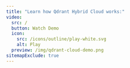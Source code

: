 ```yaml
---
title: "Learn how Qdrant Hybrid Cloud works:"
video:
  src: /
  button: Watch Demo
  icon:
    src: /icons/outline/play-white.svg
    alt: Play
  preview: /img/qdrant-cloud-demo.png
sitemapExclude: true
---
```



